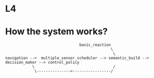 # L4
# How the system works?

									 basic_reaction
												   \
													\
	navigation -->	multiple_sensor_scheduler --> semantic_build --> decision_maker --> control_policy
				\									/
				 \---------------<-----------------/
